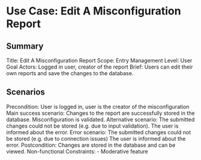 # Use Case: Edit A Misconfiguration Report

## Summary

Title: Edit A Misconfiguration Report
Scope: Entry Management
Level: User Goal
Actors: Logged in user, creator of the report
Brief: Users can edit their own reports and save the changes to the database.

## Scenarios

Precondition: User is logged in, user is the creator of the misconfiguration
Main success scenario: Changes to the report are successfully stored in the database. Misconfiguration is validated. 
Alternative scenario: The submitted changes could not be stored (e.g. due to input validation). The user is informed about the error. 
Error scenario: The submitted changes could not be stored (e.g. due to connection issues) The user is informed about the error.
Postcondition: Changes are stored in the database and can be viewed.
Non-functional Constraints:
	- Moderative feature
